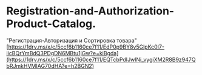 # Registration-and-Authorization-Product-Catalog.
"Регистрация-Авторизация и Сортировка товара"
[https://1drv.ms/x/c/5ccf6b1160ce7f11/EdP0p9BY8v5GlpKc0I7-iicBQrYmBdQ3PDgDN6MBtu1jGw?e=kiBgda](https://1drv.ms/x/c/5ccf6b1160ce7f11/EQTcbPdIJwlNi_vygiXM2R8B9z947QbRJmkHVMIAG70dHA?e=h2BGN2)
